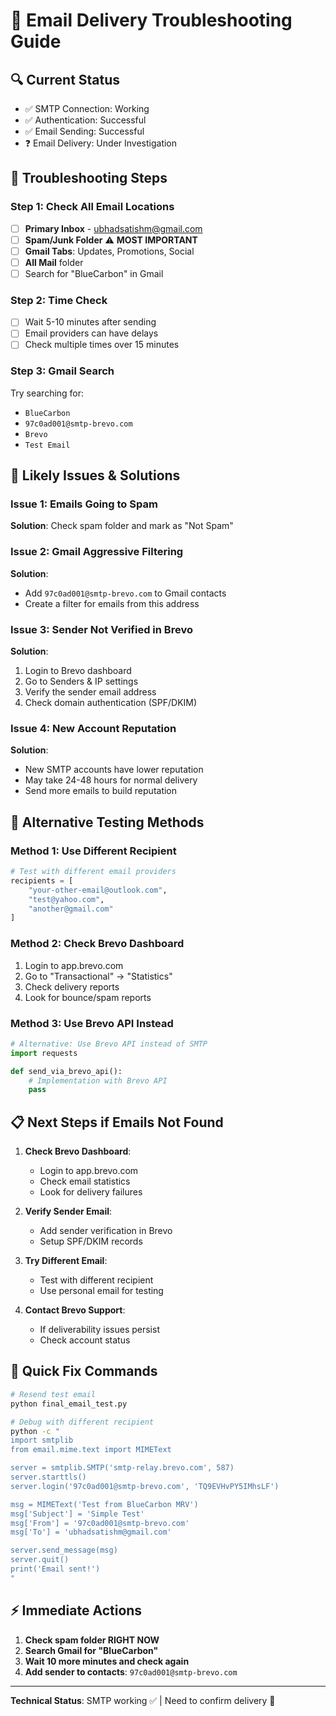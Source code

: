 # 📧 Email Delivery Troubleshooting Guide

## 🔍 Current Status
- ✅ SMTP Connection: Working
- ✅ Authentication: Successful  
- ✅ Email Sending: Successful
- ❓ Email Delivery: Under Investigation

## 🔧 Troubleshooting Steps

### Step 1: Check All Email Locations
- [ ] **Primary Inbox** - ubhadsatishm@gmail.com
- [ ] **Spam/Junk Folder** ⚠️ **MOST IMPORTANT**
- [ ] **Gmail Tabs**: Updates, Promotions, Social
- [ ] **All Mail** folder
- [ ] Search for "BlueCarbon" in Gmail

### Step 2: Time Check
- [ ] Wait 5-10 minutes after sending
- [ ] Email providers can have delays
- [ ] Check multiple times over 15 minutes

### Step 3: Gmail Search
Try searching for:
- `BlueCarbon`
- `97c0ad001@smtp-brevo.com`
- `Brevo`
- `Test Email`

## 🚨 Likely Issues & Solutions

### Issue 1: Emails Going to Spam
**Solution**: Check spam folder and mark as "Not Spam"

### Issue 2: Gmail Aggressive Filtering
**Solution**: 
- Add `97c0ad001@smtp-brevo.com` to Gmail contacts
- Create a filter for emails from this address

### Issue 3: Sender Not Verified in Brevo
**Solution**: 
1. Login to Brevo dashboard
2. Go to Senders & IP settings  
3. Verify the sender email address
4. Check domain authentication (SPF/DKIM)

### Issue 4: New Account Reputation
**Solution**: 
- New SMTP accounts have lower reputation
- May take 24-48 hours for normal delivery
- Send more emails to build reputation

## 🔄 Alternative Testing Methods

### Method 1: Use Different Recipient
```python
# Test with different email providers
recipients = [
    "your-other-email@outlook.com",
    "test@yahoo.com", 
    "another@gmail.com"
]
```

### Method 2: Check Brevo Dashboard
1. Login to app.brevo.com
2. Go to "Transactional" → "Statistics"
3. Check delivery reports
4. Look for bounce/spam reports

### Method 3: Use Brevo API Instead
```python
# Alternative: Use Brevo API instead of SMTP
import requests

def send_via_brevo_api():
    # Implementation with Brevo API
    pass
```

## 📋 Next Steps if Emails Not Found

1. **Check Brevo Dashboard**:
   - Login to app.brevo.com
   - Check email statistics
   - Look for delivery failures

2. **Verify Sender Email**:
   - Add sender verification in Brevo
   - Setup SPF/DKIM records

3. **Try Different Email**:
   - Test with different recipient
   - Use personal email for testing

4. **Contact Brevo Support**:
   - If deliverability issues persist
   - Check account status

## 🔧 Quick Fix Commands

```bash
# Resend test email
python final_email_test.py

# Debug with different recipient
python -c "
import smtplib
from email.mime.text import MIMEText

server = smtplib.SMTP('smtp-relay.brevo.com', 587)
server.starttls()
server.login('97c0ad001@smtp-brevo.com', 'TQ9EVHvPY5IMhsLF')

msg = MIMEText('Test from BlueCarbon MRV')
msg['Subject'] = 'Simple Test'
msg['From'] = '97c0ad001@smtp-brevo.com'
msg['To'] = 'ubhadsatishm@gmail.com'

server.send_message(msg)
server.quit()
print('Email sent!')
"
```

## ⚡ Immediate Actions

1. **Check spam folder RIGHT NOW**
2. **Search Gmail for "BlueCarbon"**  
3. **Wait 10 more minutes and check again**
4. **Add sender to contacts**: `97c0ad001@smtp-brevo.com`

---

**Technical Status**: SMTP working ✅ | Need to confirm delivery 📧